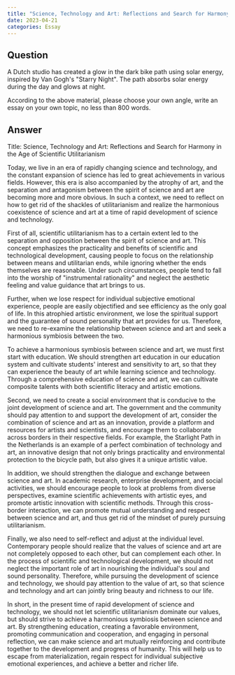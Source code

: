 ```yaml
---
title: "Science, Technology and Art: Reflections and Search for Harmony in the Age of Scientific Utilitarianism"
date: 2023-04-21
categories: Essay
---
```


## Question

A Dutch studio has created a glow in the dark bike path using solar energy, inspired by Van Gogh's "Starry Night". The path absorbs solar energy during the day and glows at night.

According to the above material, please choose your own angle, write an essay on your own topic, no less than 800 words.

## Answer

Title: Science, Technology and Art: Reflections and Search for Harmony in the Age of Scientific Utilitarianism

Today, we live in an era of rapidly changing science and technology, and the constant expansion of science has led to great achievements in various fields. However, this era is also accompanied by the atrophy of art, and the separation and antagonism between the spirit of science and art are becoming more and more obvious. In such a context, we need to reflect on how to get rid of the shackles of utilitarianism and realize the harmonious coexistence of science and art at a time of rapid development of science and technology.

First of all, scientific utilitarianism has to a certain extent led to the separation and opposition between the spirit of science and art. This concept emphasizes the practicality and benefits of scientific and technological development, causing people to focus on the relationship between means and utilitarian ends, while ignoring whether the ends themselves are reasonable. Under such circumstances, people tend to fall into the worship of "instrumental rationality" and neglect the aesthetic feeling and value guidance that art brings to us.

Further, when we lose respect for individual subjective emotional experience, people are easily objectified and see efficiency as the only goal of life. In this atrophied artistic environment, we lose the spiritual support and the guarantee of sound personality that art provides for us. Therefore, we need to re-examine the relationship between science and art and seek a harmonious symbiosis between the two.

To achieve a harmonious symbiosis between science and art, we must first start with education. We should strengthen art education in our education system and cultivate students' interest and sensitivity to art, so that they can experience the beauty of art while learning science and technology. Through a comprehensive education of science and art, we can cultivate composite talents with both scientific literacy and artistic emotions.

Second, we need to create a social environment that is conducive to the joint development of science and art. The government and the community should pay attention to and support the development of art, consider the combination of science and art as an innovation, provide a platform and resources for artists and scientists, and encourage them to collaborate across borders in their respective fields. For example, the Starlight Path in the Netherlands is an example of a perfect combination of technology and art, an innovative design that not only brings practicality and environmental protection to the bicycle path, but also gives it a unique artistic value.

In addition, we should strengthen the dialogue and exchange between science and art. In academic research, enterprise development, and social activities, we should encourage people to look at problems from diverse perspectives, examine scientific achievements with artistic eyes, and promote artistic innovation with scientific methods. Through this cross-border interaction, we can promote mutual understanding and respect between science and art, and thus get rid of the mindset of purely pursuing utilitarianism.

Finally, we also need to self-reflect and adjust at the individual level. Contemporary people should realize that the values of science and art are not completely opposed to each other, but can complement each other. In the process of scientific and technological development, we should not neglect the important role of art in nourishing the individual's soul and sound personality. Therefore, while pursuing the development of science and technology, we should pay attention to the value of art, so that science and technology and art can jointly bring beauty and richness to our life.

In short, in the present time of rapid development of science and technology, we should not let scientific utilitarianism dominate our values, but should strive to achieve a harmonious symbiosis between science and art. By strengthening education, creating a favorable environment, promoting communication and cooperation, and engaging in personal reflection, we can make science and art mutually reinforcing and contribute together to the development and progress of humanity. This will help us to escape from materialization, regain respect for individual subjective emotional experiences, and achieve a better and richer life.